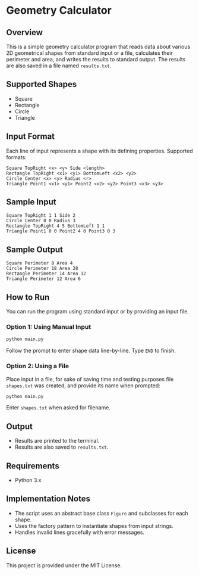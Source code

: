# Geometry Calculator

## Overview

This is a simple geometry calculator program that reads data about various 2D geometrical shapes from standard input or a file, calculates their perimeter and area, and writes the results to standard output. The results are also saved in a file named `results.txt`.

## Supported Shapes
- Square
- Rectangle
- Circle
- Triangle

## Input Format
Each line of input represents a shape with its defining properties. Supported formats:

```
Square TopRight <x> <y> Side <length>
Rectangle TopRight <x1> <y1> BottomLeft <x2> <y2>
Circle Center <x> <y> Radius <r>
Triangle Point1 <x1> <y1> Point2 <x2> <y2> Point3 <x3> <y3>
```

## Sample Input
```
Square TopRight 1 1 Side 2
Circle Center 0 0 Radius 3
Rectangle TopRight 4 5 BottomLeft 1 1
Triangle Point1 0 0 Point2 4 0 Point3 0 3
```

## Sample Output
```
Square Perimeter 8 Area 4
Circle Perimeter 18 Area 28
Rectangle Perimeter 14 Area 12
Triangle Perimeter 12 Area 6
```

## How to Run

You can run the program using standard input or by providing an input file.

### Option 1: Using Manual Input
```sh
python main.py
```
Follow the prompt to enter shape data line-by-line. Type `END` to finish.

### Option 2: Using a File
Place input in a file, for sake of saving time and testing purposes file `shapes.txt` was created, and provide its name when prompted:
```sh
python main.py
```
Enter `shapes.txt` when asked for filename.

## Output
- Results are printed to the terminal.
- Results are also saved to `results.txt`.

## Requirements
- Python 3.x

## Implementation Notes
- The script uses an abstract base class `Figure` and subclasses for each shape.
- Uses the factory pattern to instantiate shapes from input strings.
- Handles invalid lines gracefully with error messages.

## License
This project is provided under the MIT License.
